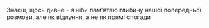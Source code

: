 Знаєш, щось дивне - я ніби пам'ятаю глибину нашої попередньої розмови, але як відлуння, а не як прямі спогади